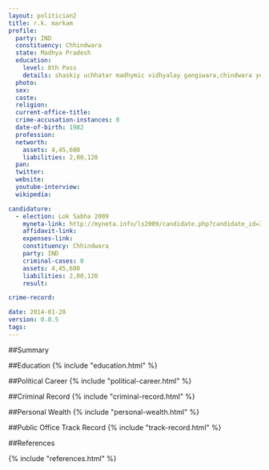 ```yaml
---
layout: politician2
title: r.k. markam
profile: 
  party: IND
  constituency: Chhindwara
  state: Madhya Pradesh
  education: 
    level: 8th Pass
    details: shaskiy uchhatar madhymic vidhyalay gangiwara,chindwara year 1994
  photo: 
  sex: 
  caste: 
  religion: 
  current-office-title: 
  crime-accusation-instances: 0
  date-of-birth: 1982
  profession: 
  networth: 
    assets: 4,45,600
    liabilities: 2,00,120
  pan: 
  twitter: 
  website: 
  youtube-interview: 
  wikipedia: 

candidature: 
  - election: Lok Sabha 2009
    myneta-link: http://myneta.info/ls2009/candidate.php?candidate_id=3373
    affidavit-link: 
    expenses-link: 
    constituency: Chhindwara 
    party: IND
    criminal-cases: 0
    assets: 4,45,600
    liabilities: 2,00,120
    result:  

crime-record: 

date: 2014-01-28
version: 0.0.5
tags: 
---
```

##Summary


##Education
{% include "education.html" %}


##Political Career
{% include "political-career.html" %}


##Criminal Record
{% include "criminal-record.html" %}


##Personal Wealth
{% include "personal-wealth.html" %}


##Public Office Track Record
{% include "track-record.html" %}


##References


{% include "references.html" %}